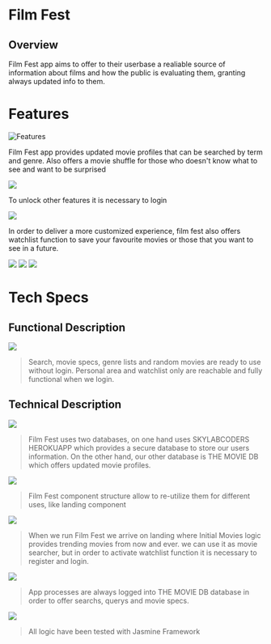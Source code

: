 # Film Fest

##  Overview

Film Fest app aims to offer to their userbase a realiable source of information about films and how the public is evaluating them, granting always updated info to them.

# Features
![Features](film-fest-doc/images/screenshots/landing.png)

Film Fest app provides updated movie profiles that can be searched by term and genre. Also offers a movie shuffle for those who doesn't know what to see and want to be surprised

<img src="film-fest-doc/images/screenshots/genre-list.png"/>

To unlock other features it is necessary to login

<img src="film-fest-doc/images/screenshots/login.png"/>

In order to deliver a more customized experience, film fest also offers watchlist function to save your favourite movies or those that you want to see in a future.

<img src="film-fest-doc/images/screenshots/watchlist.png"/>
<img src="film-fest-doc/images/screenshots/personal-area.png"/>
<img src="film-fest-doc/images/screenshots/footer.png"/>

# Tech Specs

## Functional Description

<img src="film-fest-doc/images/UseCases.png"/>

>Search, movie specs, genre lists and random movies are ready to use without login. Personal area and watchlist only are reachable and fully functional when we login.

## Technical Description

<img src="film-fest-doc/images/BlockDiagram.png"/>

>Film Fest uses two databases, on one hand uses SKYLABCODERS HEROKUAPP which provides a secure database to store our users information. On the other hand, our other database is THE MOVIE DB which offers updated movie profiles.

<img src="film-fest-doc/images/Components.png"/>

>Film Fest component structure allow to re-utilize them for different uses, like landing component

<img src="film-fest-doc/images/WorkFlow.png"/>

>When we run Film Fest we arrive on landing where Initial Movies logic provides trending movies from now and ever. we can use it as movie searcher, but in order to activate watchlist function it is necessary to register and login.

<img src="film-fest-doc/images/DataModel.png"/>

>App processes are always logged into THE MOVIE DB database in order to offer searchs, querys and movie specs.

<img src="film-fest-doc/images/jasmine.png"/>

>All logic have been tested with Jasmine Framework